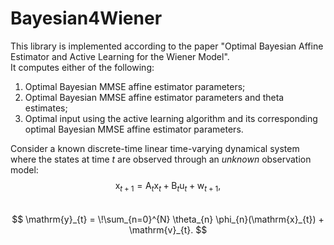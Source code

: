 # Bayesian4Wiener  
This library is implemented according to the paper "Optimal Bayesian Affine Estimator and Active Learning for the Wiener Model".  
It computes either of the following:  
  1) Optimal Bayesian MMSE affine estimator parameters;  
  2) Optimal Bayesian MMSE affine estimator parameters and theta estimates;  
  3) Optimal input using the active learning algorithm and its corresponding optimal Bayesian MMSE affine estimator parameters.  

Consider a known discrete-time linear time-varying dynamical system where the states at time $t$ are observed through an _unknown_ observation model:  
$$
\mathrm{x}_{t+1} = \mathrm{A}_{t}\mathrm{x}_{t}+\mathrm{B}_{t}\mathrm{u}_t+\mathrm{w}_{t+1},
$$  
$$
\mathrm{y}_{t} = \!\sum_{n=0}^{N} \theta_{n} \phi_{n}(\mathrm{x}_{t}) + \mathrm{v}_{t}.
$$
